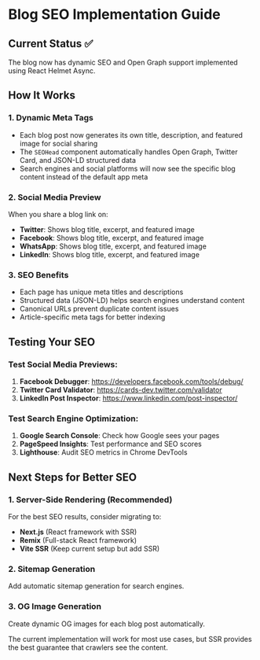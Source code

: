 # Blog SEO Implementation Guide

## Current Status ✅
The blog now has dynamic SEO and Open Graph support implemented using React Helmet Async.

## How It Works

### 1. Dynamic Meta Tags
- Each blog post now generates its own title, description, and featured image for social sharing
- The `SEOHead` component automatically handles Open Graph, Twitter Card, and JSON-LD structured data
- Search engines and social platforms will now see the specific blog content instead of the default app meta

### 2. Social Media Preview
When you share a blog link on:
- **Twitter**: Shows blog title, excerpt, and featured image
- **Facebook**: Shows blog title, excerpt, and featured image  
- **WhatsApp**: Shows blog title, excerpt, and featured image
- **LinkedIn**: Shows blog title, excerpt, and featured image

### 3. SEO Benefits
- Each page has unique meta titles and descriptions
- Structured data (JSON-LD) helps search engines understand content
- Canonical URLs prevent duplicate content issues
- Article-specific meta tags for better indexing

## Testing Your SEO

### Test Social Media Previews:
1. **Facebook Debugger**: https://developers.facebook.com/tools/debug/
2. **Twitter Card Validator**: https://cards-dev.twitter.com/validator
3. **LinkedIn Post Inspector**: https://www.linkedin.com/post-inspector/

### Test Search Engine Optimization:
1. **Google Search Console**: Check how Google sees your pages
2. **PageSpeed Insights**: Test performance and SEO scores
3. **Lighthouse**: Audit SEO metrics in Chrome DevTools

## Next Steps for Better SEO

### 1. Server-Side Rendering (Recommended)
For the best SEO results, consider migrating to:
- **Next.js** (React framework with SSR)
- **Remix** (Full-stack React framework)
- **Vite SSR** (Keep current setup but add SSR)

### 2. Sitemap Generation
Add automatic sitemap generation for search engines.

### 3. OG Image Generation
Create dynamic OG images for each blog post automatically.

The current implementation will work for most use cases, but SSR provides the best guarantee that crawlers see the content.
